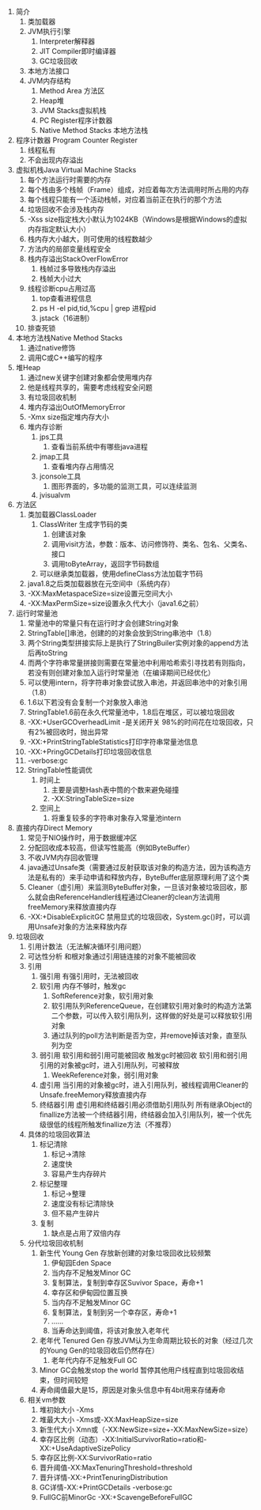1. 简介
    1. 类加载器
    2. JVM执行引擎
        1. Interpreter解释器
        2. JIT Compiler即时编译器
        3. GC垃圾回收
    3. 本地方法接口
    4. JVM内存结构
        1. Method Area 方法区
        2. Heap堆
        3. JVM Stacks虚拟机栈
        4. PC Register程序计数器
        5. Native Method Stacks 本地方法栈
2. 程序计数器 Program Counter Register
    1. 线程私有
    2. 不会出现内存溢出
3. 虚拟机栈Java Virtual Machine Stacks
    1. 每个方法运行时需要的内存
    2. 每个栈由多个栈帧（Frame）组成，对应着每次方法调用时所占用的内存
    3. 每个线程只能有一个活动栈帧，对应着当前正在执行的那个方法
    4. 垃圾回收不会涉及栈内存
    5. -Xss size指定栈大小默认为1024KB（Windows是根据Windows的虚拟内存指定默认大小）
    6. 栈内存大小越大，则可使用的线程数越少
    7. 方法内的局部变量线程安全
    8. 栈内存溢出StackOverFlowError
        1. 栈帧过多导致栈内存溢出
        2. 栈帧大小过大
    9. 线程诊断cpu占用过高
        1. top查看进程信息
        2. ps H -el pid,tid,%cpu | grep 进程pid
        3. jstack（16进制）
    10. 排查死锁
4. 本地方法栈Native Method Stacks
    1. 通过native修饰
    2. 调用C或C++编写的程序
5. 堆Heap
    1. 通过new关键字创建对象都会使用堆内存
    2. 他是线程共享的，需要考虑线程安全问题
    3. 有垃圾回收机制
    4. 堆内存溢出OutOfMemoryError
    5. -Xmx size指定堆内存大小
    6. 堆内存诊断
        1. jps工具
            1. 查看当前系统中有哪些java进程
        2. jmap工具
            1. 查看堆内存占用情况
        3. jconsole工具
            1. 图形界面的，多功能的监测工具，可以连续监测
        4. jvisualvm
6. 方法区
    1. 类加载器ClassLoader
        1. ClassWriter 生成字节码的类
            1. 创建该对象
            2. 调用visit方法，参数：版本、访问修饰符、类名、包名、父类名、接口
            3. 调用toByteArray，返回字节码数组
        2. 可以继承类加载器，使用defineClass方法加载字节码
    2. java1.8之后类加载器放在元空间中（系统内存）
    3. -XX:MaxMetaspaceSize=size设置元空间大小
    4. -XX:MaxPermSize=size设置永久代大小（java1.6之前）
7. 运行时常量池
    1. 常量池中的常量只有在运行时才会创建String对象
    2. StringTable[]串池，创建的的对象会放到String串池中（1.8）
    3. 两个String类型拼接实际上是执行了StringBuiler实例对象的append方法后再toString
    4. 而两个字符串常量拼接则需要在常量池中利用哈希索引寻找若有则指向，若没有则创建对象加入运行时常量池（在编译期间已经优化）
    5. 可以使用intern，将字符串对象尝试放入串池，并返回串池中的对象引用（1.8）
    6. 1.6以下若没有会复制一个对象放入串池
    7. StringTable1.6前在永久代常量池中，1.8后在堆区，可以被垃圾回收
    8. -XX:+UserGCOverheadLimit -是关闭开关 98%的时间花在垃圾回收，只有2%被回收时，抛出异常
    9. -XX:+PrintStringTableStatistics打印字符串常量池信息
    10. -XX:+PringGCDetails打印垃圾回收信息
    11. -verbose:gc
    12. StringTable性能调优
        1. 时间上
            1. 主要是调整Hash表中筒的个数来避免碰撞
            2. -XX:StringTableSize=size
        2. 空间上
            1. 将重复较多的字符串对象存入常量池intern
8. 直接内存Direct Memory
    1. 常见于NIO操作时，用于数据缓冲区
    2. 分配回收成本较高，但读写性能高（例如ByteBuffer）
    3. 不收JVM内存回收管理
    4. java通过Unsafe类（需要通过反射获取该对象的构造方法，因为该构造方法是私有的）来手动申请和释放内存，ByteBuffer底层原理利用了这个类
    5. Cleaner（虚引用）来监测ByteBuffer对象，一旦该对象被垃圾回收，那么就会由ReferenceHandler线程通过Cleaner的clean方法调用freeMemory来释放直接内存
    6. -XX:+DisableExplicitGC 禁用显式的垃圾回收，System.gc()时，可以调用Unsafe对象的方法来释放内存
9. 垃圾回收
    1. 引用计数法（无法解决循环引用问题）
    2. 可达性分析 和根对象通过引用链连接的对象不能被回收
    3. 引用
        1. 强引用 有强引用时，无法被回收
        2. 软引用 内存不够时，触发gc
            1. SoftReference对象，软引用对象
            2. 软引用队列ReferenceQueue，在创建软引用对象时的构造方法第二个参数，可以传入软引用队列，这样做的好处是可以释放软引用对象
            3. 通过队列的poll方法判断是否为空，并remove掉该对象，直至队列为空
        3. 弱引用 软引用和弱引用可能被回收 触发gc时被回收 软引用和弱引用引用的对象被gc时，进入引用队列，可被释放
            1. WeekReference对象，弱引用对象
        4. 虚引用 当引用的对象被gc时，进入引用队列，被线程调用Cleaner的Unsafe.freeMemory释放直接内存
        5. 终结器引用 虚引用和终结器引用必须借助引用队列 所有继承Object的finallize方法被一个终结器引用，终结器会加入引用队列，被一个优先级很低的线程所触发finallize方法（不推荐）
    4. 具体的垃圾回收算法
        1. 标记清除
            1. 标记->清除
            2. 速度快
            3. 容易产生内存碎片
        2. 标记整理
            1. 标记->整理
            2. 速度没有标记清除快
            3. 但不易产生碎片
        3. 复制
            1. 缺点是占用了双倍内存
    5. 分代垃圾回收机制
        1. 新生代 Young Gen 存放新创建的对象垃圾回收比较频繁
            1. 伊甸园Eden Space
            2. 当内存不足触发Minor GC
            3. 复制算法，复制到幸存区Suvivor Space，寿命+1
            4. 幸存区和伊甸园位置互换
            5. 当内存不足触发Minor GC
            6. 复制算法，复制到另一个幸存区，寿命+1
            7. ......
            8. 当寿命达到阈值，将该对象放入老年代
        2. 老年代 Tenured Gen 存放JVM认为生命周期比较长的对象（经过几次的Young Gen的垃圾回收后仍然存在）
            1. 老年代内存不足触发Full GC
        3. Minor GC会触发stop the world 暂停其他用户线程直到垃圾回收结束，但时间较短
        4. 寿命阈值最大是15，原因是对象头信息中有4bit用来存储寿命
    6. 相关vm参数
        1. 堆初始大小 -Xms
        2. 堆最大大小 -Xms或-XX:MaxHeapSize=size
        3. 新生代大小 Xmn或（-XX:NewSize=size+-XX:MaxNewSize=size）
        4. 幸存区比例（动态）-XX:InitialSurvivorRatio=ratio和-XX:+UseAdaptiveSizePolicy
        5. 幸存区比例-XX:SurvivorRatio=ratio
        6. 晋升阈值-XX:MaxTenuringThreshold=threshold
        7. 晋升详情-XX:+PrintTenuringDistribution
        8. GC详情-XX:+PrintGCDetails -verbose:gc
        9. FullGC前MinorGc -XX:+ScavengeBeforeFullGC